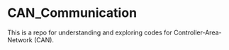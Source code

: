 # CAN_Communication
This is a repo for understanding and exploring codes for Controller-Area-Network (CAN).
